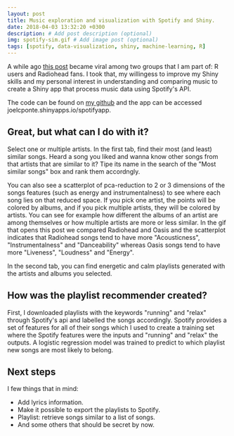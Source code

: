```yaml
---
layout: post
title: Music exploration and visualization with Spotify and Shiny.
date: 2018-04-03 13:32:20 +0300
description: # Add post description (optional)
img: spotify-sim.gif # Add image post (optional)
tags: [spotify, data-visualization, shiny, machine-learning, R]
---
```


A while ago [this post](http://www.rcharlie.com/post/fitter-happier/) became viral among two groups that I am part of: R users and Radiohead fans. I took that, my willingess to improve my Shiny skills and my personal interest in understanding and comparing music to create a Shiny app that process music data using Spotify's API.

The code can be found on [my github](https://github.com/joelcponte/shiny-app-spotify) and the app can be accessed joelcponte.shinyapps.io/spotifyapp.

## Great, but what can I do with it?

Select one or multiple artists. In the first tab, find their most (and least) similar songs. Heard a song you liked and wanna know other songs from that artists that are similar to it? Tipe its name in the search of the "Most similar songs" box and rank them accordngly.

You can also see a scatterplot of pca-reduction to 2 or 3 dimensions of the songs features (such as energy and instrumentalness) to see where each song lies on that reduced space. If you pick one artist, the points will be colored by albums, and if you pick multiple artists, they will be colored by artists. You can see for example how different the albums of an artist are among themselves or how multiple artists are more or less similar. In the gif that opens this post we compared Radiohead and Oasis and the scatterplot indicates that Radiohead songs tend to have more "Acousticness", "Instrumentalness" and "Danceability" whereas Oasis songs tend to have more "Liveness", "Loudness" and "Energy".



In the second tab, you can find energetic and calm playlists generated with the artists and albums you selected.


## How was the playlist recommender created?

First, I downloaded playlists with the keywords "running" and "relax" through Spotify's api and labelled the songs accordingly. Spotify provides a set of features for all of their songs which I used to create a training set where the Spotify features were the inputs and "running" and "relax" the outputs. A logistic regression model was trained to predict to which playlist new songs are most likely to belong.


## Next steps

I few things that in mind:

- Add lyrics information.
- Make it possible to export the playlists to Spotify.
- Playlist: retrieve songs similar to a list of songs.
- And some others that should be secret by now.
